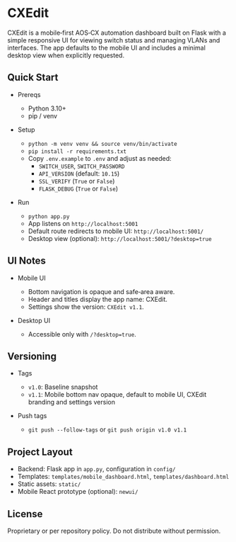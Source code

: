 # CXEdit

CXEdit is a mobile‑first AOS‑CX automation dashboard built on Flask with a simple responsive UI for viewing switch status and managing VLANs and interfaces. The app defaults to the mobile UI and includes a minimal desktop view when explicitly requested.

## Quick Start

- Prereqs
  - Python 3.10+
  - pip / venv

- Setup
  - `python -m venv venv && source venv/bin/activate`
  - `pip install -r requirements.txt`
  - Copy `.env.example` to `.env` and adjust as needed:
    - `SWITCH_USER`, `SWITCH_PASSWORD`
    - `API_VERSION` (default: `10.15`)
    - `SSL_VERIFY` (`True` or `False`)
    - `FLASK_DEBUG` (`True` or `False`)

- Run
  - `python app.py`
  - App listens on `http://localhost:5001`
  - Default route redirects to mobile UI: `http://localhost:5001/`
  - Desktop view (optional): `http://localhost:5001/?desktop=true`

## UI Notes

- Mobile UI
  - Bottom navigation is opaque and safe‑area aware.
  - Header and titles display the app name: CXEdit.
  - Settings show the version: `CXEdit v1.1`.

- Desktop UI
  - Accessible only with `/?desktop=true`.

## Versioning

- Tags
  - `v1.0`: Baseline snapshot
  - `v1.1`: Mobile bottom nav opaque, default to mobile UI, CXEdit branding and settings version

- Push tags
  - `git push --follow-tags` or `git push origin v1.0 v1.1`

## Project Layout

- Backend: Flask app in `app.py`, configuration in `config/`
- Templates: `templates/mobile_dashboard.html`, `templates/dashboard.html`
- Static assets: `static/`
- Mobile React prototype (optional): `newui/`

## License

Proprietary or per repository policy. Do not distribute without permission.

